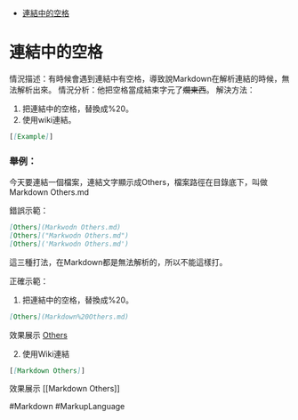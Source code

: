 - [連結中的空格](#連結中的空格)

# 連結中的空格

情況描述：有時候會遇到連結中有空格，導致說Markdown在解析連結的時候，無法解析出來。
情況分析：他把空格當成結束字元了~~爛東西~~。
解決方法：
1. 把連結中的空格，替換成%20。
2. 使用wiki連結。
```md
[[Example]]
```

### 舉例：
今天要連結一個檔案，連結文字顯示成Others，檔案路徑在目錄底下，叫做Markdown Others.md

錯誤示範：
```md
[Others](Markwodn Others.md)
[Others]("Markwodn Others.md")
[Others]('Markwodn Others.md')
```
這三種打法，在Markdown都是無法解析的，所以不能這樣打。

正確示範：
1. 把連結中的空格，替換成%20。
```md
[Others](Markdown%20Others.md)
```
效果展示
[Others](Markdown%20Others.md)

2. 使用Wiki連結
```md
[[Markdown Others]]
```
效果展示
[[Markdown Others]]



#Markdown #MarkupLanguage 